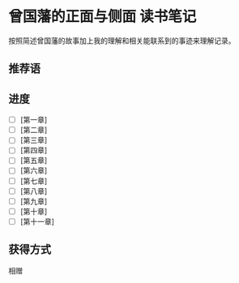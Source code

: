 # 曾国藩的正面与侧面 读书笔记
按照简述曾国藩的故事加上我的理解和相关能联系到的事迹来理解记录。

## 推荐语

## 进度  

  - [ ] [第一章]  
  - [ ] [第二章]  
  - [ ] [第三章]  
  - [ ] [第四章]  
  - [ ] [第五章]  
  - [ ] [第六章]  
  - [ ] [第七章]  
  - [ ] [第八章]  
  - [ ] [第九章]  
  - [ ] [第十章]  
  - [ ] [第十一章]  

## 获得方式
相赠  

